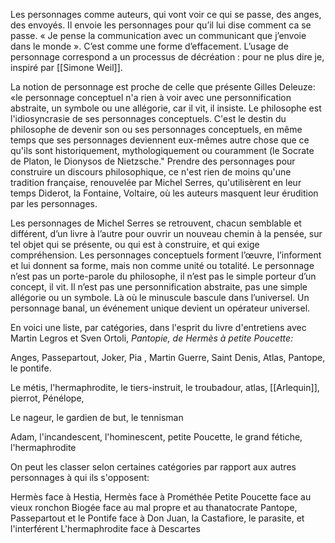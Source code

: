 Les personnages comme auteurs, qui vont voir ce qui se passe, des anges, des envoyés. Il envoie les personnages pour qu’il lui dise comment ca se passe. « Je pense la communication avec un communicant que j’envoie dans le monde ». C’est comme une forme d’effacement. L’usage de personnage correspond a un processus de décréation : pour ne plus dire je, inspiré par [[Simone Weil]]. 

La notion de personnage est proche de celle que présente Gilles Deleuze: «le personnage conceptuel n'a rien à voir avec une personnification abstraite, un symbole ou une allégorie, car il vit, il insiste. Le philosophe est l'idiosyncrasie de ses personnages conceptuels. C'est le destin du philosophe de devenir son ou ses personnages conceptuels, en même temps que ses personnages deviennent eux-mêmes autre chose que ce qu'ils sont historiquement, mythologiquement ou couramment (le Socrate de Platon, le Dionysos de Nietzsche." Prendre des personnages pour construire un discours philosophique, ce n'est rien de moins qu'une tradition française, renouvelée par Michel Serres, qu'utilisèrent en leur temps Diderot, la Fontaine, Voltaire, où les auteurs masquent leur érudition par les personnages. 

Les personnages de Michel Serres se retrouvent, chacun semblable et différent, d’un livre à l’autre pour ouvrir un nouveau chemin à la pensée, sur tel objet qui se présente, ou qui est à construire, et qui exige compréhension. Les personnages conceptuels forment l’œuvre, l’informent et lui donnent sa forme, mais non comme unité ou totalité. Le personnage n’est pas un porte-parole du philosophe, il n’est pas le simple porteur d’un concept, il vit. Il n’est pas une personnification abstraite, pas une simple allégorie ou un symbole. Là où le minuscule bascule dans l’universel. Un personnage banal, un événement unique devient un opérateur universel. 

En voici une liste, par catégories, dans l'esprit du livre d'entretiens avec Martin Legros et Sven Ortoli, *Pantopie, de Hermès à petite Poucette:*

Anges, Passepartout, Joker, Pia , Martin Guerre, Saint Denis, Atlas, Pantope, le pontife.

Le métis, l'hermaphrodite, le tiers-instruit, le troubadour, atlas, [[Arlequin]], pierrot, Pénélope,

Le nageur, le gardien de but, le tennisman

Adam, l'incandescent, l'hominescent, petite Poucette, le grand fétiche, l'hermaphrodite

On peut les classer selon certaines catégories par rapport aux autres personnages à qui ils s'opposent: 

Hermès face à Hestia, Hermès face à Prométhée
Petite Poucette face au vieux ronchon
Biogée face au mal propre et au thanatocrate
Pantope, Passepartout et le Pontife face à Don Juan, la Castafiore, le parasite, et l'interférent
L'hermaphrodite face à Descartes